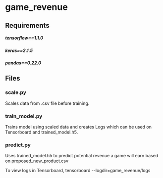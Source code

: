 # game_revenue

## Requirements
##### tensorflow==1.1.0
##### keras==2.1.5
##### pandas==0.22.0

## Files

### scale.py
Scales data from .csv file before training.

### train_model.py
Trains model using scaled data and creates Logs which can be used on Tensorboard and trained_model.h5.

### predict.py
Uses trained_model.h5 to predict potential revenue a game will earn based on proposed_new_product.csv

To view logs in Tensorboard, tensorboard --logdir=game_revenue/logs


